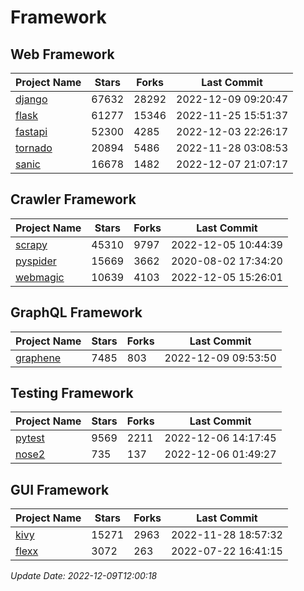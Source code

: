 # Framework

## Web Framework
| Project Name | Stars | Forks | Last Commit |
| ------------ | ----- | ----- | ----------- |
| [django](https://github.com/django/django) | 67632 | 28292 | 2022-12-09 09:20:47 |
| [flask](https://github.com/pallets/flask) | 61277 | 15346 | 2022-11-25 15:51:37 |
| [fastapi](https://github.com/tiangolo/fastapi) | 52300 | 4285 | 2022-12-03 22:26:17 |
| [tornado](https://github.com/tornadoweb/tornado) | 20894 | 5486 | 2022-11-28 03:08:53 |
| [sanic](https://github.com/sanic-org/sanic) | 16678 | 1482 | 2022-12-07 21:07:17 |

## Crawler Framework
| Project Name | Stars | Forks | Last Commit |
| ------------ | ----- | ----- | ----------- |
| [scrapy](https://github.com/scrapy/scrapy) | 45310 | 9797 | 2022-12-05 10:44:39 |
| [pyspider](https://github.com/binux/pyspider) | 15669 | 3662 | 2020-08-02 17:34:20 |
| [webmagic](https://github.com/code4craft/webmagic) | 10639 | 4103 | 2022-12-05 15:26:01 |

## GraphQL Framework
| Project Name | Stars | Forks | Last Commit |
| ------------ | ----- | ----- | ----------- |
| [graphene](https://github.com/graphql-python/graphene) | 7485 | 803 | 2022-12-09 09:53:50 |

## Testing Framework
| Project Name | Stars | Forks | Last Commit |
| ------------ | ----- | ----- | ----------- |
| [pytest](https://github.com/pytest-dev/pytest) | 9569 | 2211 | 2022-12-06 14:17:45 |
| [nose2](https://github.com/nose-devs/nose2) | 735 | 137 | 2022-12-06 01:49:27 |

## GUI Framework
| Project Name | Stars | Forks | Last Commit |
| ------------ | ----- | ----- | ----------- |
| [kivy](https://github.com/kivy/kivy) | 15271 | 2963 | 2022-11-28 18:57:32 |
| [flexx](https://github.com/flexxui/flexx) | 3072 | 263 | 2022-07-22 16:41:15 |

*Update Date: 2022-12-09T12:00:18*